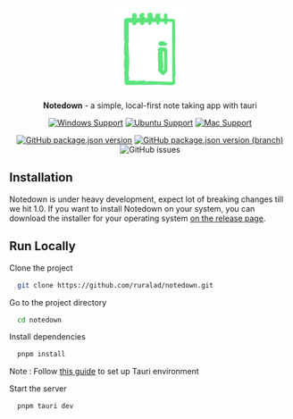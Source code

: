 <div align="center">
<img height=150 src="src-tauri/icons/icon.png" />
</div>

<p align="center"><span><b>Notedown</b> - a simple, local-first note taking app with tauri</span></p>

<div align="center">

[![Windows Support](https://img.shields.io/badge/Windows-0078D6?style=for-the-badge&logo=windows&logoColor=white)](https://github.com/ruralad/notedown/releases) [![Ubuntu Support](https://img.shields.io/badge/Ubuntu-E95420?style=for-the-badge&logo=ubuntu&logoColor=white)](https://github.com/ruralad/notedown/releases) [![Mac Support](https://img.shields.io/badge/MACOS-adb8c5?style=for-the-badge&logo=macos&logoColor=white)](https://github.com/ruralad/notedown/releases)

</div>
<div align="center">

[![GitHub package.json version](https://img.shields.io/github/package-json/v/ruralad/notedown?color=%40&label=stable)](https://github.com/ruralad/notedown/releases/latest)
[![GitHub package.json version (branch)](https://img.shields.io/github/package-json/v/ruralad/notedown/dev?color=%21&label=latest)](https://github.com/ruralad/notedown/tree/dev) ![GitHub issues](https://img.shields.io/github/issues-raw/ruralad/notedown)

</div>

## Installation

Notedown is under heavy development, expect lot of breaking changes till we hit 1.0.
If you want to install Notedown on your system, you can download the installer for your operating system [on the release page](https://github.com/ruralad/notedown/releases).

## Run Locally

Clone the project

```bash
  git clone https://github.com/ruralad/notedown.git
```

Go to the project directory

```bash
  cd notedown
```

Install dependencies

```bash
  pnpm install
```

Note : Follow [this guide](https://tauri.studio/en/docs/getting-started/intro/#setting-up-your-environment) to set up Tauri environment

Start the server

```bash
  pnpm tauri dev
```
